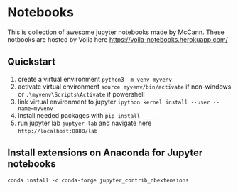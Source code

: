 # Notebooks
This is collection of awesome jupyter notebooks made by McCann. These notbooks are hosted by Volia here https://voila-notebooks.herokuapp.com/

## Quickstart
1. create a virtual environment `python3 -m venv myvenv`
2. activate virtual environment `source myvenv/bin/activate` if non-windows or `.\myvenv\Scripts\Activate` if powershell
3. link virtual environment to jupyter `ipython kernel install --user --name=myvenv`
4. install needed packages with `pip install _____`
5. run jupyter lab `juptyer-lab` and navigate here `http://localhost:8888/lab`

## Install extensions on Anaconda for Jupyter notebooks
`conda install -c conda-forge jupyter_contrib_nbextensions`

